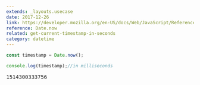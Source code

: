 ```yaml
---
extends: _layouts.usecase
date: 2017-12-26
link: https://developer.mozilla.org/en-US/docs/Web/JavaScript/Reference/Global_Objects/Date/now
reference: Date.now
related: get-current-timestamp-in-seconds
category: datetime
---
```



```javascript
const timestamp = Date.now();

console.log(timestamp);//in milliseconds
```
<pre class="output">1514300333756</pre>
